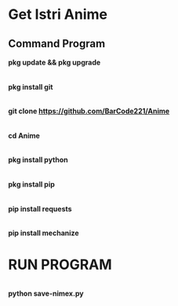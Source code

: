 # Get Istri Anime
## Command Program
**pkg update && pkg upgrade**
######
**pkg install git**
######
**git clone https://github.com/BarCode221/Anime**
######
**cd Anime**
######
**pkg install python**
######
**pkg install pip**
######
**pip install requests**
######
**pip install mechanize**
# RUN PROGRAM
######
**python save-nimex.py**
